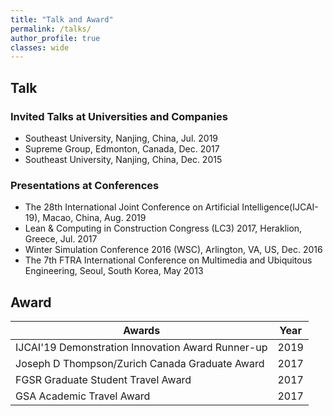 ```yaml
---
title: "Talk and Award"
permalink: /talks/
author_profile: true
classes: wide
---
```


## Talk
### Invited Talks at Universities and Companies
- Southeast University, Nanjing, China, Jul. 2019
- Supreme Group, Edmonton, Canada, Dec. 2017
- Southeast University, Nanjing, China, Dec. 2015

### Presentations at Conferences
- The 28th International Joint Conference on Artificial Intelligence(IJCAI-19), Macao, China, Aug. 2019
- Lean & Computing in Construction Congress (LC3) 2017, Heraklion, Greece, Jul. 2017
- Winter Simulation Conference 2016 (WSC), Arlington, VA, US, Dec. 2016
- The 7th FTRA International Conference on Multimedia and Ubiquitous Engineering, Seoul, South Korea, May 2013

## Award
| Awards        | Year          |
| ------------- | ------------- |
| IJCAI'19 Demonstration Innovation Award Runner-up |  2019 |
| Joseph D Thompson/Zurich Canada Graduate Award | 2017 |
| FGSR Graduate Student Travel Award | 2017 |
| GSA Academic Travel Award  | 2017 |
